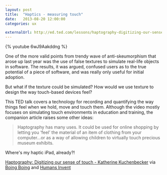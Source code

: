 ```yaml
---
layout: post
title:  "Haptics - measuring touch"
date:   2013-08-20 12:00:00
categories: ux

externalUrl: http://ed.ted.com/lessons/haptography-digitizing-our-sense-of-touch-katherine-kuchenbecker#watch
---
```


{% youtube 6wJ9Aakddng %}

One of the more valid points from trendy wave of anti-skeumorphism that arose up last year was the use of false textures to simulate real-life objects in software. The results, it was argued, confused users as to the true potential of a piece of software, and was really only useful for initial adoption.

But what if the texture could be simulated?  How would we use texture to design the way touch-based devices feel?

This TED talk covers a technology for recording and quantifying the way things feel when we hold, move and touch them.  Although the video mostly focuses on simulating touch environments in education and training, the companion article raises some other ideas:

> Haptography has many uses. It could be used for online shopping by letting you ‘feel’ the material of an item of clothing from your computer...or as a way of allowing children to virtually touch precious museum exhibits.

Where's my haptic iPad, already?!

[Haptography: Digitizing our sense of touch - Katherine Kuchenbecker](http://ed.ted.com/lessons/haptography-digitizing-our-sense-of-touch-katherine-kuchenbecker#watch) via [Boing Boing](http://boingboing.net/2013/08/20/haptography-recording-the-fee.html) and [Humans Invent](http://www.humansinvent.com/#!/13287/haptography-a-digital-future-with-feeling/)